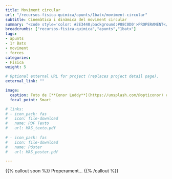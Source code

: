 ```yaml
---
title: Moviment circular
url: "/recursos-fisica-quimica/apunts/1batx/moviment-circular"
subtitle: Cinemàtica i dinàmica del moviment circular
summary: "<code style='color: #2E3440;background:#88C0D0'>PROPERAMENT</code> <br> Cinemàtica i dinàmica del moviment circular."
breadcrumbs: ["recursos-fisica-quimica","apunts","1batx"]
tags:
- apunts
- 1r Batx
- moviment
- forces
categories:
- Física
weight: 5

# Optional external URL for project (replaces project detail page).
external_link: ""

image:
  caption: Foto de [**Conor Luddy**](https://unsplash.com/@opticonor) en [Unsplash](https://unsplash.com)
  focal_point: Smart

# links:
# - icon_pack: fas
#   icon: file-download
#   name: PDF Texto
#   url: MAS_texto.pdf
  
# - icon_pack: fas
#   icon: file-download
#   name: Póster
#   url: MAS_poster.pdf

---
```


{{% callout soon %}}
Properament...
{{% /callout %}}
